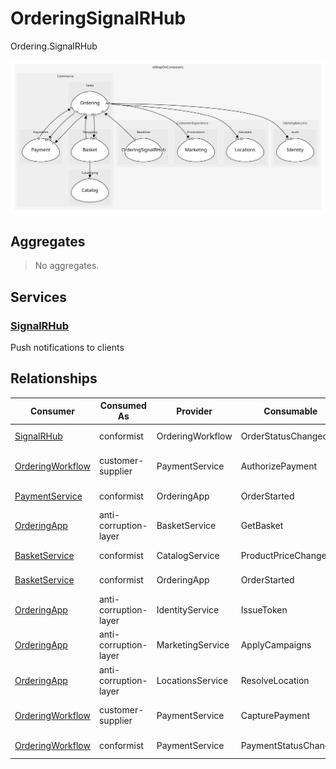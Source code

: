 

# OrderingSignalRHub
Ordering.SignalRHub

![contextmap](./contextmap.svg)

## Aggregates
> No aggregates.
	
## Services

### [SignalRHub](services/signal_rhub/index.md)
Push notifications to clients



## Relationships
| Consumer | Consumed As | Provider | Consumable | Provided As |
| --- | --- | --- | --- | --- |
| [SignalRHub](services/signal_rhub/index.md) | conformist | OrderingWorkflow | OrderStatusChanged | published-language |
| [OrderingWorkflow](../../../../../commerce/subdomains/sales/boundedcontexts/ordering/services/ordering_workflow/index.md) | customer-supplier | PaymentService | AuthorizePayment | open-host-service |
| [PaymentService](../../../../../commerce/subdomains/payments/boundedcontexts/payment/services/payment_service/index.md) | conformist | OrderingApp | OrderStarted | published-language |
| [OrderingApp](../../../../../commerce/subdomains/sales/boundedcontexts/ordering/services/ordering_app/index.md) | anti-corruption-layer | BasketService | GetBasket | open-host-service |
| [BasketService](../../../../../commerce/subdomains/shopping/boundedcontexts/basket/services/basket_service/index.md) | conformist | CatalogService | ProductPriceChanged | published-language |
| [BasketService](../../../../../commerce/subdomains/shopping/boundedcontexts/basket/services/basket_service/index.md) | conformist | OrderingApp | OrderStarted | published-language |
| [OrderingApp](../../../../../commerce/subdomains/sales/boundedcontexts/ordering/services/ordering_app/index.md) | anti-corruption-layer | IdentityService | IssueToken | open-host-service |
| [OrderingApp](../../../../../commerce/subdomains/sales/boundedcontexts/ordering/services/ordering_app/index.md) | anti-corruption-layer | MarketingService | ApplyCampaigns | open-host-service |
| [OrderingApp](../../../../../commerce/subdomains/sales/boundedcontexts/ordering/services/ordering_app/index.md) | anti-corruption-layer | LocationsService | ResolveLocation | open-host-service |
| [OrderingWorkflow](../../../../../commerce/subdomains/sales/boundedcontexts/ordering/services/ordering_workflow/index.md) | customer-supplier | PaymentService | CapturePayment | open-host-service |
| [OrderingWorkflow](../../../../../commerce/subdomains/sales/boundedcontexts/ordering/services/ordering_workflow/index.md) | conformist | PaymentService | PaymentStatusChanged | published-language |


